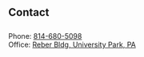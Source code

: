 <h2 style="margin: 60px 0px 10px;">Contact</h2>

<br />
Phone: <a href="tel:814-680-5098">814-680-5098</a>
<br />
Office: <a href="https://maps.app.goo.gl/sL2maeXKHooXPVVc8">Reber Bldg, University Park, PA</a>
